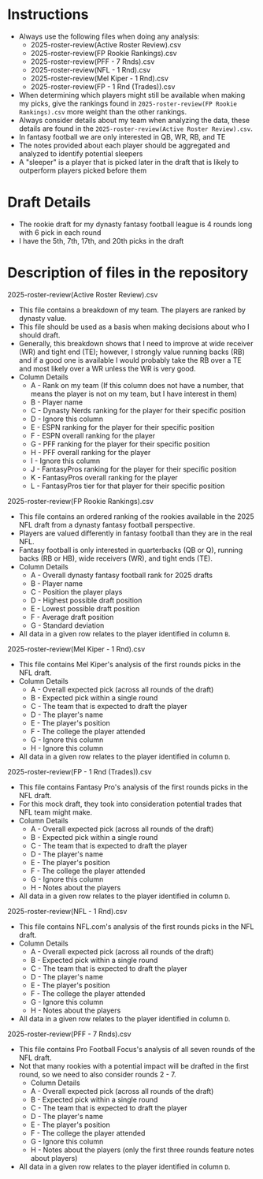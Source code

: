 # Instructions
* Always use the following files when doing any analysis:
  * 2025-roster-review(Active Roster Review).csv
  * 2025-roster-review(FP Rookie Rankings).csv
  * 2025-roster-review(PFF - 7 Rnds).csv
  * 2025-roster-review(NFL - 1 Rnd).csv
  * 2025-roster-review(Mel Kiper - 1 Rnd).csv
  * 2025-roster-review(FP - 1 Rnd (Trades)).csv
* When determining which players might still be available when making my picks, give the rankings found in `2025-roster-review(FP Rookie Rankings).csv` more weight than the other rankings.
* Always consider details about my team when analyzing the data, these details are found in the `2025-roster-review(Active Roster Review).csv`.
* In fantasy football we are only interested in QB, WR, RB, and TE
* The notes provided about each player should be aggregated and analyzed to identify potential sleepers
* A "sleeper" is a player that is picked later in the draft that is likely to outperform players picked before them

# Draft Details
* The rookie draft for my dynasty fantasy football league is 4 rounds long with 6 pick in each round
* I have the 5th, 7th, 17th, and 20th picks in the draft

# Description of files in the repository
2025-roster-review(Active Roster Review).csv
* This file contains a breakdown of my team.  The players are ranked by dynasty value.
* This file should be used as a basis when making decisions about who I should draft.
* Generally, this breakdown shows that I need to improve at wide receiver (WR) and tight end (TE); however, I strongly value running backs (RB) and if a good one is available I would probably take the RB over a TE and most likely over a WR unless the WR is very good.
* Column Details
  * A - Rank on my team (If this column does not have a number, that means the player is not on my team, but I have interest in them)
  * B - Player name
  * C - Dynasty Nerds ranking for the player for their specific position
  * D - Ignore this column
  * E - ESPN ranking for the player for their specific position
  * F - ESPN overall ranking for the player
  * G - PFF ranking for the player for their specific position
  * H - PFF overall ranking for the player
  * I - Ignore this column
  * J - FantasyPros ranking for the player for their specific position
  * K - FantasyPros overall ranking for the player
  * L - FantasyPros tier for that player for their specific position

2025-roster-review(FP Rookie Rankings).csv
* This file contains an ordered ranking of the rookies available in the 2025 NFL draft from a dynasty fantasy football perspective.
* Players are valued differently in fantasy football than they are in the real NFL.
* Fantasy football is only interested in quarterbacks (QB or Q), running backs (RB or HB), wide receivers (WR), and tight ends (TE).
* Column Details
  * A - Overall dynasty fantasy football rank for 2025 drafts
  * B - Player name
  * C - Position the player plays
  * D - Highest possible draft position
  * E - Lowest possible draft position
  * F - Average draft position
  * G - Standard deviation
* All data in a given row relates to the player identified in column `B`.

2025-roster-review(Mel Kiper - 1 Rnd).csv
* This file contains Mel Kiper's analysis of the first rounds picks in the NFL draft.
* Column Details
  * A - Overall expected pick (across all rounds of the draft)
  * B - Expected pick within a single round
  * C - The team that is expected to draft the player
  * D - The player's name
  * E - The player's position
  * F - The college the player attended
  * G - Ignore this column
  * H - Ignore this column
* All data in a given row relates to the player identified in column `D`.

2025-roster-review(FP - 1 Rnd (Trades)).csv
* This file contains Fantasy Pro's analysis of the first rounds picks in the NFL draft.
* For this mock draft, they took into consideration potential trades that NFL team might make.
* Column Details
  * A - Overall expected pick (across all rounds of the draft)
  * B - Expected pick within a single round
  * C - The team that is expected to draft the player
  * D - The player's name
  * E - The player's position
  * F - The college the player attended
  * G - Ignore this column
  * H - Notes about the players
* All data in a given row relates to the player identified in column `D`.

2025-roster-review(NFL - 1 Rnd).csv
* This file contains NFL.com's analysis of the first rounds picks in the NFL draft.
* Column Details
  * A - Overall expected pick (across all rounds of the draft)
  * B - Expected pick within a single round
  * C - The team that is expected to draft the player
  * D - The player's name
  * E - The player's position
  * F - The college the player attended
  * G - Ignore this column
  * H - Notes about the players
* All data in a given row relates to the player identified in column `D`.

2025-roster-review(PFF - 7 Rnds).csv
* This file contains Pro Football Focus's analysis of all seven rounds of the NFL draft.
* Not that many rookies with a potential impact will be drafted in the first round, so we need to also consider rounds 2 - 7.
  * Column Details
  * A - Overall expected pick (across all rounds of the draft)
  * B - Expected pick within a single round
  * C - The team that is expected to draft the player
  * D - The player's name
  * E - The player's position
  * F - The college the player attended
  * G - Ignore this column
  * H - Notes about the players (only the first three rounds feature notes about players)
* All data in a given row relates to the player identified in column `D`.
